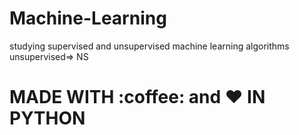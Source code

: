 # Machine-Learning
studying supervised and unsupervised machine learning algorithms <br>
unsupervised=> NS
<h1> MADE WITH :coffee: and ♥ IN PYTHON</H1>
